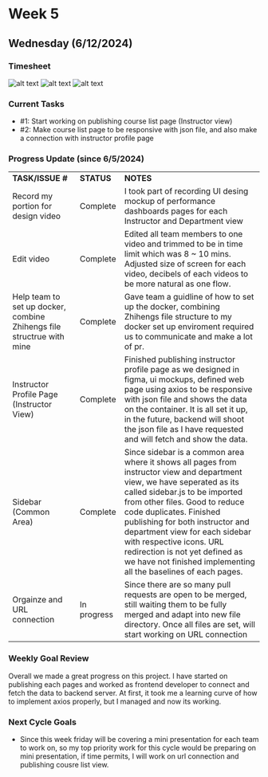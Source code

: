 
# Week 5

## Wednesday (6/12/2024)

### Timesheet
![alt text](https://github.com/UBCO-COSC499-Summer-2024/team-6-capstone-team_6ix/blob/weekly-logs/docs/weekly%20logs/Kevin%20Kim/Clockify%20images/6.7-6.11/5.1.1.png)
![alt text](https://github.com/UBCO-COSC499-Summer-2024/team-6-capstone-team_6ix/blob/weekly-logs/docs/weekly%20logs/Kevin%20Kim/Clockify%20images/6.7-6.11/5.1.2.png)
![alt text](https://github.com/UBCO-COSC499-Summer-2024/team-6-capstone-team_6ix/blob/weekly-logs/docs/weekly%20logs/Kevin%20Kim/Clockify%20images/6.7-6.11/5.1.3.png)
### Current Tasks
  * #1: Start working on publishing course list page (Instructor view)
  * #2: Make course list page to be responsive with json file, and also make a connection with instructor profile page 

### Progress Update (since 6/5/2024)
<table>
    <tr>
        <td><strong>TASK/ISSUE #</strong>
        </td>
        <td><strong>STATUS</strong>
        </td>
        <td><strong>NOTES</strong>
        </td>
    </tr>
    <tr>
        <!-- Task/Issue # -->
        <td>Record my portion for design video
        </td>
        <!-- Status -->
        <td>Complete
        </td>
        <!-- Notes -->
        <td>
         I took part of recording UI desing mockup of performance dashboards pages for each Instructor and Department view
        </td>
    </tr>
    <tr>
        <!-- Task/Issue # -->
        <td>Edit video
        </td>
        <!-- Status -->
        <td>Complete
        </td>
        <!-- Notes -->
        <td> Edited all team members to one video and trimmed to be in time limit which was 8 ~ 10 mins. Adjusted size of screen for each video, decibels of each videos to be more natural as one flow.
        </td>
    </tr>
    <tr>
        <!-- Task/Issue # -->
        <td>Help team to set up docker, combine Zhihengs file structrue with mine
        </td>
        <!-- Status -->
        <td>Complete
        </td>
        <!-- Notes -->
        <td>
         Gave team a guidline of how to set up the docker, combining Zhihengs file structure to my docker set up enviroment required us to communicate and make a lot of pr.
        </td>
    </tr>
    <tr>
        <!-- Task/Issue # -->
        <td>Instructor Profile Page (Instructor View)
        </td>
        <!-- Status -->
        <td>Complete
        </td>
        <!-- Notes -->
        <td> Finished publishing instructor profile page as we designed in figma, ui mockups, defined web page using axios to be responsive with json file and shows the data on the container. It is all set it up, in the future, backend will shoot the json file as I have requested and will fetch and show the data.
        </td>
    </tr>
    <tr>
        <!-- Task/Issue # -->
        <td>Sidebar (Common Area)
        </td>
        <!-- Status -->
        <td>Complete
        </td>
        <!-- Notes -->
        <td> Since sidebar is a common area where it shows all pages from instructor view and department view, we have seperated as its called sidebar.js to be imported from other files. Good to reduce code duplicates. Finished publishing for both instructor and department view for each sidebar with respective icons. URL redirection is not yet defined as we have not finished implementing all the baselines of each pages. 
        </td>
    </tr>
    <tr>
        <!-- Task/Issue # -->
        <td>Orgainze and URL connection
        </td>
        <!-- Status -->
        <td>In progress
        </td>
        <!-- Notes -->
        <td> Since there are so many pull requests are open to be merged, still waiting them to be fully merged and adapt into new file directory. Once all files are set, will start working on URL connection
        </td>
    </tr>
</table>

### Weekly Goal Review
Overall we made a great progress on this project. I have started on publishing each pages and worked as frontend developer to connect and fetch the data to backend server. At first, it took me a learning curve of how to implement axios properly, but I managed and now its working.

### Next Cycle Goals
  * Since this week friday will be covering a mini presentation for each team to work on, so my top priority work for this cycle would be preparing on mini presentation, if time permits, I will work on url connection and publishing cousre list view.


<!--------------------------------------------------------------------------------------------------------------------------------------------------------------------------------------------->

